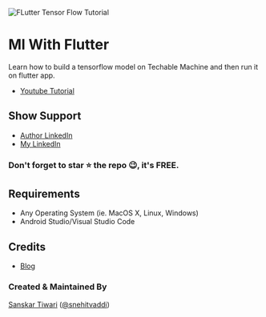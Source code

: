 
![FLutter Tensor Flow Tutorial](https://user-images.githubusercontent.com/55942632/73233781-926d3680-41ad-11ea-87ff-fdf7301f2cd2.png)

# Ml With Flutter

Learn how to build a tensorflow model on Techable Machine and then run it on flutter app.
* [Youtube Tutorial](https://www.youtube.com/watch?v=-5kUv47xKy0)

## Show Support
* [Author LinkedIn](https://www.linkedin.com/in/lamsanskar/) 
* [My LinkedIn](https://www.linkedin.com/in/snehitvaddi/)

### Don't forget to star ⭐ the repo 😉, it's FREE.

## Requirements
- Any Operating System (ie. MacOS X, Linux, Windows)
- Android Studio/Visual Studio Code

## Credits
* [Blog](https://medium.com/analytics-vidhya/machine-learning-for-flutter-developers-db15c23e3a60)

### Created & Maintained By

[Sanskar Tiwari](https://github.com/theindianappguy) ([@snehitvaddi](https://github.com/snehitvaddi)) 

